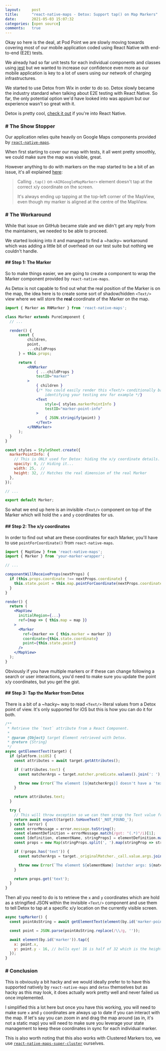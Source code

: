```yaml
---
layout:     post
title:      "react-native-maps - Detox: Support tap() on Map Markers"
date:       2021-05-03 15:07:32
categories: [open source]
comments:   true
---
```


Okay so here is the deal, at Pod Point we are slowly moving towards covering most of our mobile application coded using React Native with end-to-end (E2E) tests.

We already had so far unit tests for each individual components and classes using [jest](https://jestjs.io) but we wanted to increase our confidence even more as our mobile application is key to a lot of users using our network of charging infrastructures.

<!--more-->

We started to use Detox from Wix in order to do so. Detox slowly became the industry standard when talking about E2E testing with React Native. So far, the only potential option we'd have looked into was appium but our experience wasn't so great with it.

Detox is pretty cool, [check it out](https://github.com/wix/Detox) if you're into React Native.

### # The Show Stopper

Our application relies quite heavily on Google Maps components provided by [`react-native-maps`](https://github.com/react-native-maps/react-native-maps).

When first starting to cover our map with tests, it all went pretty smoothly, we could make sure the map was visible, great.

However anything to do with markers on the map started to be a bit of an issue, it's all explained [here](https://github.com/react-native-maps/react-native-maps/issues/3632#issuecomment-834132429):

> Calling `.tap()` on `<AIRGoogleMapMarker>` element doesn't tap at the correct x/y coordinate on the screen.
>
> It's always ending up tapping at the top-left corner of the MapView, even though my marker is aligned at the centre of the MapView.

### # The Workaround

While that issue on GitHub became stale and we didn't get any reply from the maintainers, we needed to be able to proceed.

We started looking into it and managed to find a ~hacky~ workaround which was adding a little bit of overhead on our test suite but nothing we couldn't handle.

#### ## Step 1: The Marker

So to make things easier, we are going to create a component to wrap the Marker component provided by `react-native-maps`.

As Detox is not capable to find out what the real position of the Marker is on the map, the idea here is to create some sort of shadow/hidden `<Text/>` view where we will store the **real** coordinate of the Marker on the map.

```jsx
import { Marker as RNMarker } from 'react-native-maps';

class Marker extends PureComponent {
  // ...

  render() {
      const {
          children,
          point,
          ...childProps
      } = this.props;

      return (
          <RNMarker
              { ...childProps }
              testID="marker"
          >
              { children }
              {/* You could easily render this <Text/> conditionally based on an ENV var
                  identifying your testing env for example */}
              <Text
                  style={ styles.markerPointInfo }
                  testID="marker-point-info"
              >
                  { JSON.stringify(point) }
              </Text>
          </RNMarker>
      );
  }
}

const styles = StyleSheet.create({
  markerPointInfo: {
    // This is ONLY used for Detox: hiding the x/y coordinate details.
    opacity: 0, // Hiding it...
    width: 25,  //
    height: 32, // Matches the real dimension of the real Marker
  },
});

// ...

export default Marker;
```

So what we end up here is an invisible `<Text/>` component on top of the Marker which will hold the `x` and `y` coordinates for us.

#### ## Step 2: The x/y coordinates

In order to find out what are these coordinates for each Marker, you'll have to use `pointForCoordinate()` from `react-native-maps`.

```jsx
import { MapView } from 'react-native-maps';
import { Marker } from 'your-marker-wrapper';

// ...

componentWillReceiveProps(nextProps) {
  if (this.props.coordinate !== nextProps.coordinate) {
    this.state.point = this.map.pointForCoordinate(nextProps.coordinate);
  }
}

render() {
  return (
    <MapView
      initialRegion={...}
      ref={map => { this.map = map }}
    >
      <Marker
        ref={marker => { this.marker = marker }}
        coordinate={this.state.coordinate}
        point={this.state.point}
      />
    </MapView>
  );
}
```

Obviously if you have multiple markers or if these can change following a search or user interactions, you'd need to make sure you update the point x/y coordinates, but you get the gist.

#### ## Step 3: Tap the Marker from Detox

There is a bit of a ~hacky~ way to read `<Text/>` literal values from a Detox point of view. It's only supported for iOS but this is how you can do it for both.

```js
/**
 * Retrieve the `text` attribute from a React Component.
 *
 * @param {Object} target Element retrieved with Detox.
 * @return {String}
 */
async getElementText(target) {
  if (platform.isiOS) {
    const attributes = await target.getAttributes();

    if (!attributes.text) {
      const matcherArgs = target.matcher.predicate.values().join(': ');

      throw new Error(`The element [${matcherArgs}] doesn't have a 'text' attribute.`);
    }

    return attributes.text;
  }

  try {
    // This will throw exception so we can then scrap the Text value from the message.
    return await expect(target).toHaveText('_NOT_FOUND_');
  } catch (error) {
    const errorMessage = error.message.toString();
    const elementDefinition = errorMessage.match(/got: "(.*)"/i)[1];
    const [definition, elementName, stringProps] = elementDefinition.match(/^(.*?){(.*?)}$/i);
    const props = new Map(stringProps.split(', ').map(stringProp => stringProp.split('=')));

    if (!props.has('text')) {
      const matcherArgs = target._originalMatcher._call.value.args.join(', ');

      throw new Error(`The element ${elementName} [matcher args: ${matcherArgs}] doesn't have a 'text' attribute.`);
    }

    return props.get('text');
  }
}
```

Then all you need to do is to retrieve the `x` and `y` coordinates which are hold as a stringified JSON within the invisible `<Text/>` component and use them to tell Detox to tap at a specific x/y location on the currently visible screen.

```js
async tapMarker() {
  const pointAsString = await getElementText(element(by.id('marker-point-info')));

  const point = JSON.parse(pointAsString.replace(/\\/g, ''));

  await element(by.id('marker')).tap({
    x: point.x,
    y: point.y - 16, // bulls eye! 16 is half of 32 which is the height of our Marker
  });
}
```

### # Conclusion

This is obviously a bit hacky and we would ideally prefer to to have this supported natively by `react-native-maps` and `detox` themselves but as hacky as this may look, it does actually work pretty well and never failed us once implemented.

I simplified this a lot here but once you have this working, you will need to make sure `x` and `y` coordinates are always up to date if you can interact with the map. If let's say you can zoom in and drag the map around (as in, it's not a static map) you will need to make sure you leverage your state management to keep these coordinates in sync for each individual marker.

This is also worth noting that this also works with Clustered Markers too, we use [`react-native-maps-super-cluster`](https://github.com/novalabio/react-native-maps-super-cluster) ourselves.
